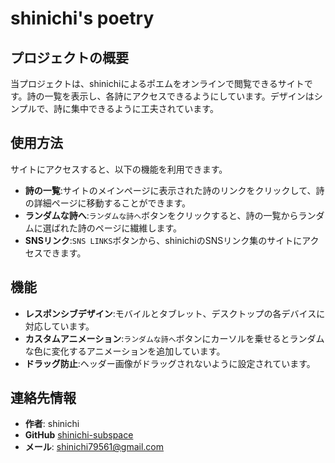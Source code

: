 # shinichi's poetry

## プロジェクトの概要

当プロジェクトは、shinichiによるポエムをオンラインで閲覧できるサイトです。詩の一覧を表示し、各詩にアクセスできるようにしています。デザインはシンプルで、詩に集中できるように工夫されています。

## 使用方法

サイトにアクセスすると、以下の機能を利用できます。

- **詩の一覧**:サイトのメインページに表示された詩のリンクをクリックして、詩の詳細ページに移動することができます。
- **ランダムな詩へ**:`ランダムな詩へ`ボタンをクリックすると、詩の一覧からランダムに選ばれた詩のページに繊維します。
- **SNSリンク**:`SNS LINKS`ボタンから、shinichiのSNSリンク集のサイトにアクセスできます。

## 機能

- **レスポンシブデザイン**:モバイルとタブレット、デスクトップの各デバイスに対応しています。
- **カスタムアニメーション**:`ランダムな詩へ`ボタンにカーソルを乗せるとランダムな色に変化するアニメーションを追加しています。
- **ドラッグ防止**:ヘッダー画像がドラッグされないように設定されています。

## 連絡先情報

- **作者**: shinichi
- **GitHub** [shinichi-subspace](https://github.com/shinichi-subspace)
- **メール**: shinichi79561@gmail.com